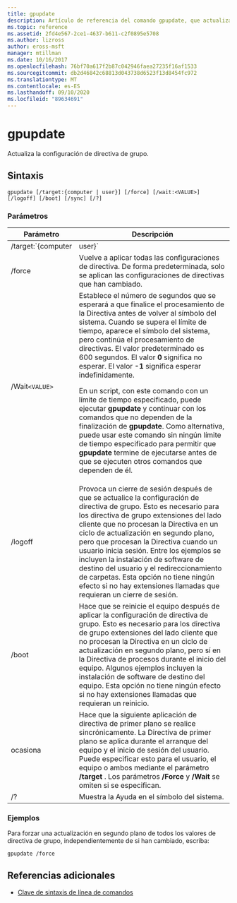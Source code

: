 ```yaml
---
title: gpupdate
description: Artículo de referencia del comando gpupdate, que actualiza la configuración directiva de grupo.
ms.topic: reference
ms.assetid: 2fd4e567-2ce1-4637-b611-c2f0895e5708
ms.author: lizross
author: eross-msft
manager: mtillman
ms.date: 10/16/2017
ms.openlocfilehash: 76bf70a617f2b87c042946faea27235f16af1533
ms.sourcegitcommit: db2d46842c68813d043738d6523f13d8454fc972
ms.translationtype: MT
ms.contentlocale: es-ES
ms.lasthandoff: 09/10/2020
ms.locfileid: "89634691"
---
```

# <a name="gpupdate"></a>gpupdate

Actualiza la configuración de directiva de grupo.

## <a name="syntax"></a>Sintaxis

```
gpupdate [/target:{computer | user}] [/force] [/wait:<VALUE>] [/logoff] [/boot] [/sync] [/?]
```

### <a name="parameters"></a>Parámetros

| Parámetro | Descripción |
| --------- |------------ |
| /target:`{computer|user}` | Especifica que solo se actualiza la configuración de directiva de equipo o usuario. De forma predeterminada, se actualiza la configuración de directiva de usuario y equipo. |
| /force | Vuelve a aplicar todas las configuraciones de directiva. De forma predeterminada, solo se aplican las configuraciones de directivas que han cambiado. |
| /Wait`<VALUE>` | Establece el número de segundos que se esperará a que finalice el procesamiento de la Directiva antes de volver al símbolo del sistema. Cuando se supera el límite de tiempo, aparece el símbolo del sistema, pero continúa el procesamiento de directivas. El valor predeterminado es 600 segundos. El valor **0** significa no esperar. El valor **-1** significa esperar indefinidamente.<p>En un script, con este comando con un límite de tiempo especificado, puede ejecutar **gpupdate** y continuar con los comandos que no dependen de la finalización de **gpupdate**. Como alternativa, puede usar este comando sin ningún límite de tiempo especificado para permitir que **gpupdate** termine de ejecutarse antes de que se ejecuten otros comandos que dependen de él. |
| /logoff | Provoca un cierre de sesión después de que se actualice la configuración de directiva de grupo. Esto es necesario para los directiva de grupo extensiones del lado cliente que no procesan la Directiva en un ciclo de actualización en segundo plano, pero que procesan la Directiva cuando un usuario inicia sesión. Entre los ejemplos se incluyen la instalación de software de destino del usuario y el redireccionamiento de carpetas. Esta opción no tiene ningún efecto si no hay extensiones llamadas que requieran un cierre de sesión. |
| /boot | Hace que se reinicie el equipo después de aplicar la configuración de directiva de grupo. Esto es necesario para los directiva de grupo extensiones del lado cliente que no procesan la Directiva en un ciclo de actualización en segundo plano, pero sí en la Directiva de procesos durante el inicio del equipo. Algunos ejemplos incluyen la instalación de software de destino del equipo. Esta opción no tiene ningún efecto si no hay extensiones llamadas que requieran un reinicio. |
| ocasiona | Hace que la siguiente aplicación de directiva de primer plano se realice sincrónicamente. La Directiva de primer plano se aplica durante el arranque del equipo y el inicio de sesión del usuario. Puede especificar esto para el usuario, el equipo o ambos mediante el parámetro **/target** . Los parámetros **/Force** y **/Wait** se omiten si se especifican. |
| /? | Muestra la Ayuda en el símbolo del sistema. |

### <a name="examples"></a>Ejemplos

Para forzar una actualización en segundo plano de todos los valores de directiva de grupo, independientemente de si han cambiado, escriba:

```
gpupdate /force
```

## <a name="additional-references"></a>Referencias adicionales

- [Clave de sintaxis de línea de comandos](command-line-syntax-key.md)